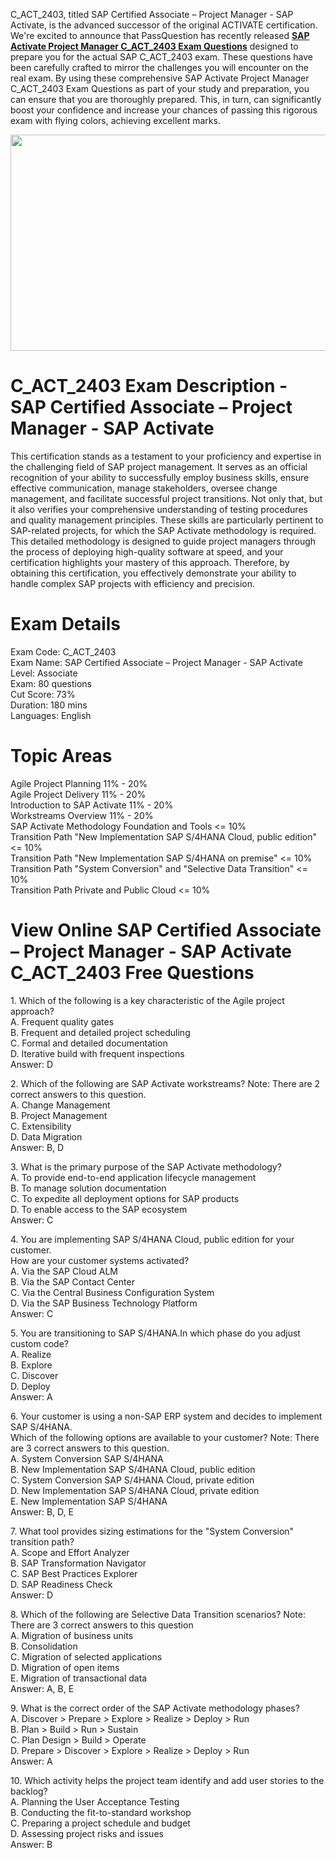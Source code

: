 <p>C_ACT_2403, titled SAP Certified Associate &ndash; Project Manager - SAP Activate, is the advanced successor of the original ACTIVATE certification. We&#39;re excited to announce that PassQuestion has recently released <strong><a href="https://www.passquestion.com/c_act_2403.html">SAP Activate Project Manager C_ACT_2403 Exam Questions</a></strong> designed to prepare you for the actual SAP C_ACT_2403 exam. These questions have been carefully crafted to mirror the challenges you will encounter on the real exam. By using these&nbsp;comprehensive SAP Activate Project Manager C_ACT_2403 Exam Questions as part of your study and preparation, you can ensure that you are thoroughly prepared. This, in turn, can significantly boost your confidence and increase your chances of passing this rigorous exam with flying colors, achieving excellent marks.</p>

<p><img alt="" src="https://www.passquestion.com/uploads/pqcom/images/20240402/e18fe92b8e03c65995e24c781e31d0fd.png" style="height:346px; width:618px" /></p>

<h1>C_ACT_2403 Exam Description - SAP Certified Associate &ndash; Project Manager - SAP Activate</h1>

<p>This certification stands as a testament to your proficiency and expertise in the challenging field of SAP project management. It serves as an official recognition of your ability to successfully employ business skills, ensure effective communication, manage stakeholders, oversee change management, and facilitate successful project transitions. Not only that, but it also verifies your comprehensive understanding of testing procedures and quality management principles. These skills are particularly pertinent to SAP-related projects, for which the SAP Activate methodology is required. This detailed methodology is designed to guide project managers through the process of deploying high-quality software at speed, and your certification highlights your mastery of this approach. Therefore, by obtaining this certification, you effectively demonstrate your ability to handle complex SAP projects with efficiency and precision.<!-- notionvc: f2c7ab1b-a636-420e-b5a1-1167830d4410 --></p>

<h1>Exam Details</h1>

<p>Exam Code: C_ACT_2403<br />
Exam Name: SAP Certified Associate &ndash; Project Manager - SAP Activate<br />
Level: Associate<br />
Exam: 80 questions<br />
Cut Score: 73%<br />
Duration: 180 mins<br />
Languages: English</p>

<h1>Topic Areas</h1>

<p>Agile Project Planning 11% - 20%<br />
Agile Project Delivery 11% - 20%<br />
Introduction to SAP Activate 11% - 20%<br />
Workstreams Overview 11% - 20%<br />
SAP Activate Methodology Foundation and Tools &lt;= 10%<br />
Transition Path &quot;New Implementation SAP S/4HANA Cloud, public edition&quot; &lt;= 10%<br />
Transition Path &quot;New Implementation SAP S/4HANA on premise&quot; &lt;= 10%<br />
Transition Path &quot;System Conversion&quot; and &quot;Selective Data Transition&quot; &lt;= 10%<br />
Transition Path Private and Public Cloud &lt;= 10%</p>

<h1>View Online SAP Certified Associate &ndash; Project Manager - SAP Activate C_ACT_2403 Free Questions</h1>

<p>1. Which of the following is a key characteristic of the Agile project approach?<br />
A. Frequent quality gates<br />
B. Frequent and detailed project scheduling<br />
C. Formal and detailed documentation<br />
D. Iterative build with frequent inspections<br />
Answer: D</p>

<p>2. Which of the following are SAP Activate workstreams? Note: There are 2 correct answers to this question.<br />
A. Change Management<br />
B. Project Management<br />
C. Extensibility<br />
D. Data Migration<br />
Answer: B, D</p>

<p>3. What is the primary purpose of the SAP Activate methodology?<br />
A. To provide end-to-end application lifecycle management<br />
B. To manage solution documentation<br />
C. To expedite all deployment options for SAP products<br />
D. To enable access to the SAP ecosystem<br />
Answer: C</p>

<p>4. You are implementing SAP S/4HANA Cloud, public edition for your customer.<br />
How are your customer systems activated?<br />
A. Via the SAP Cloud ALM<br />
B. Via the SAP Contact Center<br />
C. Via the Central Business Configuration System<br />
D. Via the SAP Business Technology Platform<br />
Answer: C</p>

<p>5. You are transitioning to SAP S/4HANA.In which phase do you adjust custom code?<br />
A. Realize<br />
B. Explore<br />
C. Discover<br />
D. Deploy<br />
Answer: A</p>

<p>6. Your customer is using a non-SAP ERP system and decides to implement SAP S/4HANA.<br />
Which of the following options are available to your customer? Note: There are 3 correct answers to this question.<br />
A. System Conversion SAP S/4HANA<br />
B. New Implementation SAP S/4HANA Cloud, public edition<br />
C. System Conversion SAP S/4HANA Cloud, private edition<br />
D. New Implementation SAP S/4HANA Cloud, private edition<br />
E. New Implementation SAP S/4HANA<br />
Answer: B, D, E</p>

<p>7. What tool provides sizing estimations for the &quot;System Conversion&quot; transition path?<br />
A. Scope and Effort Analyzer<br />
B. SAP Transformation Navigator<br />
C. SAP Best Practices Explorer<br />
D. SAP Readiness Check<br />
Answer: D</p>

<p>8. Which of the following are Selective Data Transition scenarios? Note: There are 3 correct answers to this question<br />
A. Migration of business units<br />
B. Consolidation<br />
C. Migration of selected applications<br />
D. Migration of open items<br />
E. Migration of transactional data<br />
Answer: A, B, E</p>

<p>9. What is the correct order of the SAP Activate methodology phases?<br />
A. Discover &gt; Prepare &gt; Explore &gt; Realize &gt; Deploy &gt; Run<br />
B. Plan &gt; Build &gt; Run &gt; Sustain<br />
C. Plan Design &gt; Build &gt; Operate<br />
D. Prepare &gt; Discover &gt; Explore &gt; Realize &gt; Deploy &gt; Run<br />
Answer: A</p>

<p>10. Which activity helps the project team identify and add user stories to the backlog?<br />
A. Planning the User Acceptance Testing<br />
B. Conducting the fit-to-standard workshop<br />
C. Preparing a project schedule and budget<br />
D. Assessing project risks and issues<br />
Answer: B</p>
